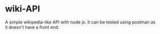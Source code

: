 # wiki-API
A simple wikipedia-like API with node js. It can be tested using postman as it doesn't have a front end.


